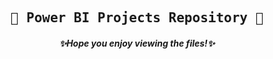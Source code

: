 <h2 align = center><tt> 📂 Power BI Projects Repository 📂</tt></h2>
<h4 align = 'center'> <i> ✨Hope you enjoy viewing the files!✨ </i> </h4>

